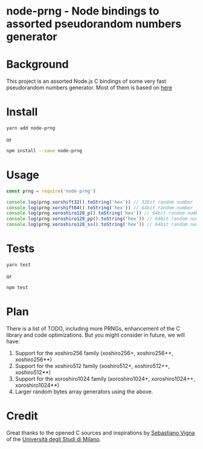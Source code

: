 node-prng - Node bindings to assorted pseudorandom numbers generator
===

# Background

This project is an assorted Node.js C bindings of some very fast pseudorandom numbers generator. Most of them is based on [here](http://prng.di.unimi.it/#speed)

# Install

```bash
yarn add node-prng
```

or

```bash
npm install --save node-prng
```

# Usage

```js
const prng = require('node-prng')

console.log(prng.xorshift32().toString('hex')) // 32bit random number
console.log(prng.xorshift64().toString('hex')) // 64bit random number
console.log(prng.xoroshiro128_p().toString('hex')) // 64bit random number, super fast, less "reliable"
console.log(prng.xoroshiro128_pp().toString('hex')) // 64bit random number, fast
console.log(prng.xoroshiro128_ss().toString('hex')) // 64bit random number, very fast
```

# Tests

```bash
yarn test
```

or

```bash
npm test
```

# Plan

There is a list of TODO, including more PRNGs, enhancement of the C library and code optimizations. But you might consider in future, we will have:

1. Support for the xoshiro256 family (xoshiro256+, xoshiro256++, xoshiro256**)
2. Support for the xoshiro512 family (xoshiro512+, xoshiro512++, xoshiro512**)
3. Support for the xoroshiro1024 family (xoroshiro1024+, xoroshiro1024++, xoroshiro1024**)
4. Larger random bytes array generators using the above.

# Credit

Great thanks to the opened C sources and inspirations by [Sebastiano Vigna](http://vigna.di.unimi.it) of the [Università degli Studi di Milano](http://www.unimi.it/).
